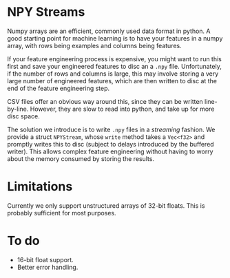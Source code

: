 NPY Streams
===========

Numpy arrays are an efficient, commonly used data format in python.
A good starting point for machine learning is to have your features in a numpy array, with rows being examples and columns being features.

If your feature engineering process is expensive, you might want to run this first and save your engineered features to disc an a `.npy` file.
Unfortunately, if the number of rows and columns is large, this may involve storing a very large number of engineered features, which are then written to disc at the end of the feature engineering step.

CSV files offer an obvious way around this, since they can be written line-by-line.
However, they are slow to read into python, and take up for more disc space.

The solution we introduce is to write `.npy` files in a _streaming_ fashion.
We provide a struct `NPYStream`, whose `write` method takes a `Vec<f32>` and promptly writes this to disc (subject to delays introduced by the buffered writer).
This allows complex feature engineering without having to worry about the memory consumed by storing the results.

# Limitations

Currently we only support unstructured arrays of 32-bit floats.
This is probably sufficient for most purposes.

# To do

* 16-bit float support.
* Better error handling.
